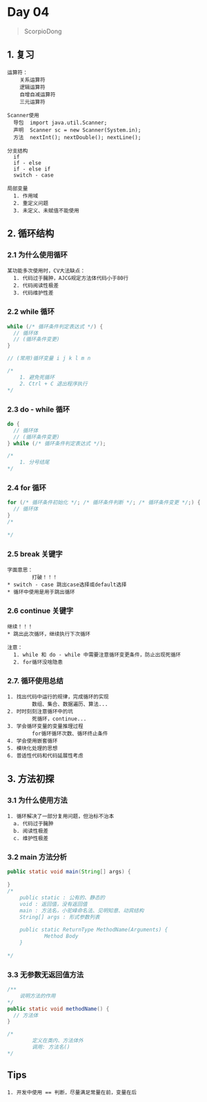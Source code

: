 # Day 04

> ScorpioDong

## 1. 复习

``` 
运算符：
	关系运算符
	逻辑运算符
	自增自减运算符
	三元运算符
    
Scanner使用
  导包  import java.util.Scanner;
  声明  Scanner sc = new Scanner(System.in);
  方法  nextInt(); nextDouble(); nextLine();
		
分支结构
  if
  if - else
  if - else if
  switch - case

局部变量
  1. 作用域
  2. 重定义问题
  3. 未定义、未赋值不能使用
```

## 2. 循环结构

### 2.1 为什么使用循环

```
某功能多次使用时，CV大法缺点：
  1. 代码过于臃肿，AJCG规定方法体代码小于80行
  2. 代码阅读性极差
  3. 代码维护性差
```

### 2.2 while 循环

```java
while (/* 循环条件判定表达式 */) {
  // 循环体
  // (循环条件变更)
}

// (常用)循环变量 i j k l m n 

/*
	1. 避免死循环
	2. Ctrl + C 退出程序执行
*/
```

### 2.3 do - while 循环

```java
do {
  // 循环体
  // (循环条件变更)
} while (/* 循环条件判定表达式 */);

/*
	1. 分号结尾
*/
```

### 2.4 for 循环

```java
for (/* 循环条件初始化 */; /* 循环条件判断 */; /* 循环条件变更 */;) {
  // 循环体
}
/*
	
*/
```

### 2.5 break 关键字

```
字面意思：
		打破！！！
* switch - case 跳出case选择或default选择
* 循环中使用是用于跳出循环
```

### 2.6 continue 关键字

```
继续！！！
* 跳出此次循环，继续执行下次循环

注意：
  1. while 和 do - while 中需要注意循环变更条件，防止出现死循环
  2. for循环没啥隐患
```

### 2.7. 循环使用总结

```
1. 找出代码中运行的规律，完成循环的实现
		数组、集合、数据遍历、算法...
2. 时时刻刻注意循环中的坑
		死循环，continue...
3. 学会循环变量的变量推理过程
		for循环循环次数、循环终止条件
4. 学会使用嵌套循环
5. 模块化处理的思想
6. 普适性代码和代码延展性考虑
```

## 3. 方法初探

### 3.1 为什么使用方法

```
1. 循环解决了一部分复用问题，但治标不治本
  a. 代码过于臃肿
  b. 阅读性极差
  c. 维护性极差
```

### 3.2 main 方法分析

```java
public static void main(String[] args) {
  
}
/*
	public static : 公有的、静态的
	void : 返回值，没有返回值
	main : 方法名，小驼峰命名法、见明知意、动宾结构
	String[] args : 形式参数列表
	
	public static ReturnType MethodName(Arguments) {
			Method Body
	}
	
*/
```

### 3.3 无参数无返回值方法

```java
/**
	说明方法的作用
*/
public static void methodName() {
  // 方法体
}

/*
		定义在类内、方法体外
		调用: 方法名()
*/
```



## Tips

```
1. 开发中使用 == 判断，尽量满足常量在前，变量在后
```

